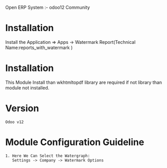 Open ERP System :- odoo12 Community

Installation 
============
Install the Application => Apps -> Watermark Report(Technical Name:reports_with_watermark	)

Installation
============
This Module Install than wkhtmltopdf library are required if not library than module not installed.

Version
========
	Odoo v12

Module Configuration Guideline
=============================

	1. Here We Can Select the Watergraph:
	   Settings -> Company -> Watermark Options
 


